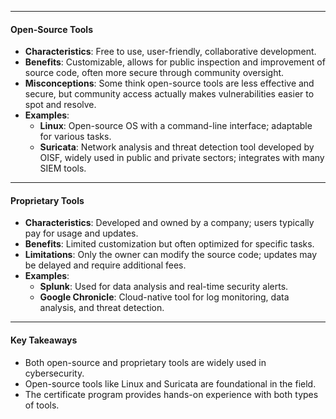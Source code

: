 

---

#### Open-Source Tools
- **Characteristics**: Free to use, user-friendly, collaborative development.
- **Benefits**: Customizable, allows for public inspection and improvement of source code, often more secure through community oversight.
- **Misconceptions**: Some think open-source tools are less effective and secure, but community access actually makes vulnerabilities easier to spot and resolve.
- **Examples**:
  - **Linux**: Open-source OS with a command-line interface; adaptable for various tasks.
  - **Suricata**: Network analysis and threat detection tool developed by OISF, widely used in public and private sectors; integrates with many SIEM tools.

---

#### Proprietary Tools
- **Characteristics**: Developed and owned by a company; users typically pay for usage and updates.
- **Benefits**: Limited customization but often optimized for specific tasks.
- **Limitations**: Only the owner can modify the source code; updates may be delayed and require additional fees.
- **Examples**:
  - **Splunk**: Used for data analysis and real-time security alerts.
  - **Google Chronicle**: Cloud-native tool for log monitoring, data analysis, and threat detection.

---

#### Key Takeaways
- Both open-source and proprietary tools are widely used in cybersecurity.
- Open-source tools like Linux and Suricata are foundational in the field.
- The certificate program provides hands-on experience with both types of tools.